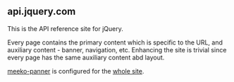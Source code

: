 api.jquery.com
--------------

This is the API reference site for jQuery. 

Every page contains the primary content which is specific to the URL, and auxiliary content - banner, navigation, etc.
Enhancing the site is trivial since every page has the same auxiliary content abd layout. 

[meeko-panner](../) is configured for the [whole site](http://api.jquery.com/).
